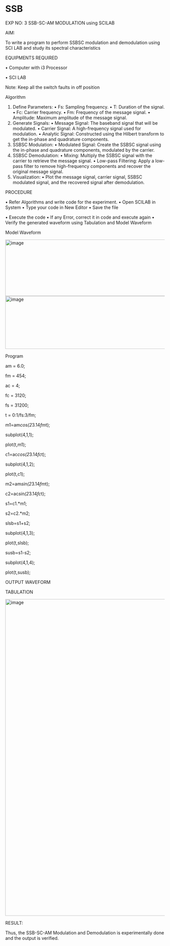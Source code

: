 # SSB

EXP NO: 3	SSB-SC-AM MODULATION using SCILAB

AIM:

To write a program to perform SSBSC modulation and demodulation using SCI LAB and study its spectral characteristics

EQUIPMENTS REQUIRED

•	Computer with i3 Processor

•	SCI LAB

Note: Keep all the switch faults in off position


Algorithm
1.	Define Parameters:
•	Fs: Sampling frequency.
•	T: Duration of the signal.
•	Fc: Carrier frequency.
•	Fm: Frequency of the message signal.
•	Amplitude: Maximum amplitude of the message signal.
2.	Generate Signals:
•	Message Signal: The baseband signal that will be modulated.
•	Carrier Signal: A high-frequency signal used for modulation.
•	Analytic Signal: Constructed using the Hilbert transform to get the in-phase and quadrature components.
3.	SSBSC Modulation:
•	Modulated Signal: Create the SSBSC signal using the in-phase and quadrature components, modulated by the carrier.
4.	SSBSC Demodulation:
•	Mixing: Multiply the SSBSC signal with the carrier to retrieve the message signal.
•	Low-pass Filtering: Apply a low-pass filter to remove high-frequency components and recover the original message signal.
5.	Visualization:
•	Plot the message signal, carrier signal, SSBSC modulated signal, and the recovered signal after demodulation.


PROCEDURE

•	Refer Algorithms and write code for the experiment.
•	Open SCILAB in System
•	Type your code in New Editor
•	Save the file
 
•	Execute the code
•	If any Error, correct it in code and execute again
•	Verify the generated waveform using Tabulation and Model Waveform

Model Waveform

<img width="704" height="178" alt="image" src="https://github.com/user-attachments/assets/32ee29b3-0d95-4192-9762-972d50c05c90" />
<img width="706" height="167" alt="image" src="https://github.com/user-attachments/assets/bff0d8fd-d679-444e-af37-0b34585853c1" />

Program

am = 6.0;

fm = 454;

ac = 4;

fc = 3120;

fs = 31200;

t = 0:1/fs:3/fm;

m1=am*cos(2*3.14*fm*t);

subplot(4,1,1);

plot(t,m1);

c1=ac*cos(2*3.14*fc*t);

subplot(4,1,2);

plot(t,c1);

m2=am*sin(2*3.14*fm*t);

c2=ac*sin(2*3.14*fc*t);

s1=c1.*m1;

s2=c2.*m2;

slsb=s1+s2;

subplot(4,1,3);

plot(t,slsb);

susb=s1-s2;

subplot(4,1,4);

plot(t,susb);



OUTPUT WAVEFORM

TABULATION

<img width="1758" height="999" alt="image" src="https://github.com/user-attachments/assets/e04443ca-a20f-40bc-8bc2-b86d40a624de" />








RESULT:

Thus, the SSB-SC-AM Modulation and Demodulation is experimentally done and the output is verified.





